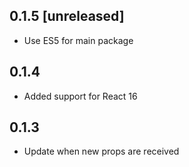 ## 0.1.5 [unreleased]

- Use ES5 for main package

## 0.1.4

- Added support for React 16

## 0.1.3

- Update when new props are received
